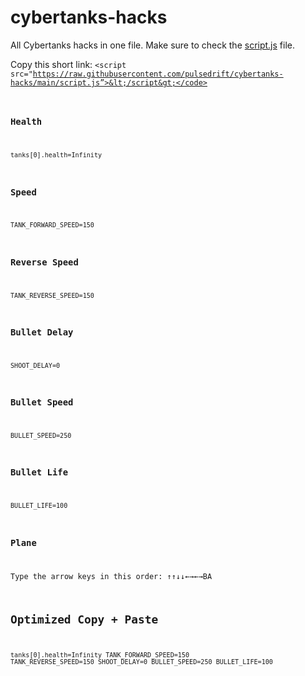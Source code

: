 # cybertanks-hacks
All Cybertanks hacks in one file.
Make sure to check the <a href="script.js">script.js</a> file.

Copy this short link: <code>&lt;script src="https://raw.githubusercontent.com/pulsedrift/cybertanks-hacks/main/script.js”>&lt;/script&gt;</code>

### Health
<code>tanks[0].health=Infinity</code>

### Speed
<code>TANK_FORWARD_SPEED=150</code>

### Reverse Speed
<code>TANK_REVERSE_SPEED=150</code>

### Bullet Delay
<code>SHOOT_DELAY=0</code>

### Bullet Speed
<code>BULLET_SPEED=250</code>

### Bullet Life
<code>BULLET_LIFE=100</code>

### Plane
Type the arrow keys in this order: ↑↑↓↓←→←→BA

## Optimized Copy + Paste
<code>tanks[0].health=Infinity
TANK_FORWARD_SPEED=150
TANK_REVERSE_SPEED=150
SHOOT_DELAY=0
BULLET_SPEED=250
BULLET_LIFE=100
</code>

